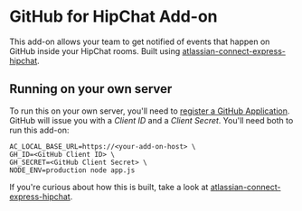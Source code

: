 # GitHub for HipChat Add-on

This add-on allows your team to get notified of events that happen on GitHub inside your HipChat rooms. Built using [atlassian-connect-express-hipchat](https://bitbucket.org/hipchat/atlassian-connect-express-hipchat).

## Running on your own server

To run this on your own server, you'll need to [register a GitHub Application](https://github.com/settings/applications/new). GitHub will issue you with a *Client ID* and a *Client Secret*. You'll need both to run this add-on:

    AC_LOCAL_BASE_URL=https://<your-add-on-host> \
    GH_ID=<GitHub Client ID> \
    GH_SECRET=<GitHub Client Secret> \
    NODE_ENV=production node app.js

If you're curious about how this is built, take a look at [atlassian-connect-express-hipchat](https://bitbucket.org/hipchat/atlassian-connect-express-hipchat).